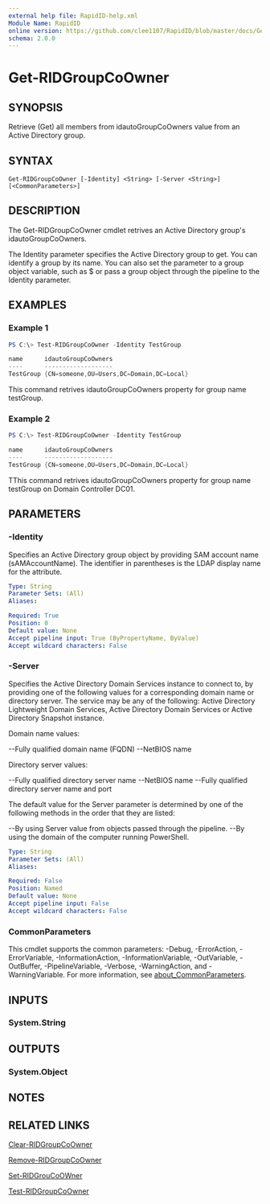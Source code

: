 ```yaml
---
external help file: RapidID-help.xml
Module Name: RapidID
online version: https://github.com/clee1107/RapidID/blob/master/docs/Get-RIDGroupCoOwner.md
schema: 2.0.0
---
```


# Get-RIDGroupCoOwner

## SYNOPSIS
Retrieve (Get) all members from idautoGroupCoOwners value from an Active Directory group.

## SYNTAX

```
Get-RIDGroupCoOwner [-Identity] <String> [-Server <String>] [<CommonParameters>]
```

## DESCRIPTION
The Get-RIDGroupCoOwner cmdlet retrives an Active Directory group's idautoGroupCoOwners.

The Identity parameter specifies the Active Directory group to get. You can identify a group by its name. You can also set the parameter to a group object variable, such as $<localGroupObject> or pass a group object through the pipeline to the Identity parameter.


## EXAMPLES

### Example 1
```powershell
PS C:\> Test-RIDGroupCoOwner -Identity TestGroup

name      idautoGroupCoOwners
----      -------------------
TestGroup {CN=someone,OU=Users,DC=Domain,DC=Local}
```

This command retrives idautoGroupCoOwners property for group name testGroup.

### Example 2
```powershell
PS C:\> Test-RIDGroupCoOwner -Identity TestGroup

name      idautoGroupCoOwners
----      -------------------
TestGroup {CN=someone,OU=Users,DC=Domain,DC=Local}
```

TThis command retrives idautoGroupCoOwners property for group name testGroup on Domain Controller DC01.


## PARAMETERS

### -Identity
Specifies an Active Directory group object by providing SAM account name (sAMAccountName). The identifier in parentheses is the LDAP display name for the attribute.

```yaml
Type: String
Parameter Sets: (All)
Aliases:

Required: True
Position: 0
Default value: None
Accept pipeline input: True (ByPropertyName, ByValue)
Accept wildcard characters: False
```

### -Server
Specifies the Active Directory Domain Services instance to connect to, by providing one of the following values for a corresponding domain name or directory server. The service may be any of the following: Active Directory Lightweight Domain Services, Active Directory Domain Services or Active Directory Snapshot instance.

Domain name values:

--Fully qualified domain name (FQDN)
--NetBIOS name

Directory server values:

--Fully qualified directory server name
--NetBIOS name
--Fully qualified directory server name and port

The default value for the Server parameter is determined by one of the following methods in the order that they are listed:

--By using Server value from objects passed through the pipeline.
--By using the domain of the computer running PowerShell.

```yaml
Type: String
Parameter Sets: (All)
Aliases:

Required: False
Position: Named
Default value: None
Accept pipeline input: False
Accept wildcard characters: False
```

### CommonParameters
This cmdlet supports the common parameters: -Debug, -ErrorAction, -ErrorVariable, -InformationAction, -InformationVariable, -OutVariable, -OutBuffer, -PipelineVariable, -Verbose, -WarningAction, and -WarningVariable. For more information, see [about_CommonParameters](http://go.microsoft.com/fwlink/?LinkID=113216).

## INPUTS

### System.String

## OUTPUTS

### System.Object
## NOTES

## RELATED LINKS
[Clear-RIDGroupCoOwner](https://github.com/clee1107/RapidID/blob/master/docs/Clear-RIDGroupCoOwner.md)

[Remove-RIDGroupCoOwner](https://github.com/clee1107/RapidID/blob/master/docs/Remove-RIDGroupCoOwner.md)

[Set-RIDGrouCoOWner](https://github.com/clee1107/RapidID/blob/master/docs/Set-RIDGroupCoOwner.md)

[Test-RIDGroupCoOwner](https://github.com/clee1107/RapidID/blob/master/docs/Test-RIDGroupCoOwner.md)